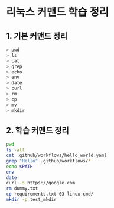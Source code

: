 # 리눅스 커맨드 학습 정리


## 1. 기본 커맨드 정리
```bash
> pwd
> ls
> cat
> grep
> echo
> env
> date
> curl
> rm
> cp
> mv
> mkdir
```

## 2. 학습 커맨드 정리

```bash
pwd
ls -alt
cat .github/workflows/hello_world.yaml
grep "Hello" .github/workflows/*
echo $PATH
env
date
curl -s https://google.com
rm dummy.txt
cp requirements.txt 03-linux-cmd/
mkdir -p test_mkdir
```